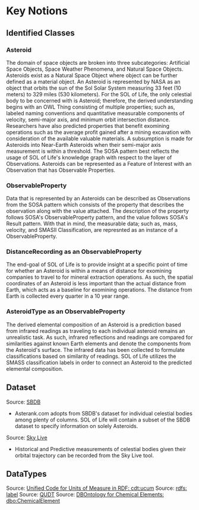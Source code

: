 #  Key Notions
##  Identified Classes

###  Asteroid  
The domain of space objects are broken into three subcategories: Artificial Space Objects, Space Weather Phenomena, and Natural Space Objects.  Asteroids exist as a Natural Space Object where object can be further defined as a material object.  An Asteroid is represented by NASA as an object that orbits the sun of the Sol Solar System measuring 33 feet (10 meters) to 329 miles (530 kilometers).  For the SOL of Life, the only celestial body to be concerned with is Asteroid; therefore, the derived understanding begins with an OWL Thing consisting of multiple properties; such as, labeled naming conventions and quantitative measurable components of velocity, semi-major axis, and minimum orbit intersection distance.  Researchers have also predicted properties that benefit exomining operations such as the average profit gained after a mining excavation with consideration of the available valuable materials.  A subsumption is made for Asteroids into Near-Earth Asteroids when their semi-major axis measurement is within a threshold.  The SOSA pattern best reflects the usage of SOL of Life's knowledge graph with respect to the layer of Observations. Asteroids can be represented as a Feature of Interest with an Observation that has Observable Properties.  

###  ObservableProperty  
Data that is represented by an Asteroids can be described as Observations from the SOSA pattern which consists of the property that describes the observation along with the value attached.  The description of the property follows SOSA's ObservableProperty pattern, and the value follows SOSA's Result pattern.  With that in mind, the measurable data; such as, mass, velocity, and SMASII Classification, are represnted as an instance of a ObservableProperty.

###  DistanceRecording as an ObservableProperty  
The end-goal of SOL of Life is to provide insight at a specific point of time for whether an Asteroid is within a means of distance for exomining companies to travel to for mineral extraction operations.  As such, the spatial coordinates of an Asteroid is less important than the actual distance from Earth, which acts as a baseline for exomining operations.  The distance from Earth is collected every quarter in a 10 year range.  

###  AsteroidType as an ObservableProperty
The derived elemental composition of an Asteroid is a prediction based from infrared readings as traveling to each individual asteroid remains an unrealistic task.  As such, infrared reflections and readings are compared for similarities against known Earth elements and denote the components from the Asteroid's surface.  The infrared data has been collected to formulate classifications based on similarity of readings.  SOL of Life utilizes the SMASS classification labels in order to connect an Asteroid to the predicted elemental composition.


##  Dataset  
Source:  [SBDB](https://ssd.jpl.nasa.gov/tools/sbdb_query.html)  
- Asterank.com adopts from SBDB's dataset for individual celestial bodies among plenty of columns.  SOL of Life will contain a subset of the SBDB dataset to specify information on solely Asteroids.

Source:  [Sky Live](https://theskylive.com/)
- Historical and Predictive measurements of celestial bodies given their orbital trajectory can be recorded from the Sky Live tool.

##  DataTypes  
Source:  [Unified Code for Units of Measure in RDF:  cdt:ucum](https://hal.science/hal-01885337/document)
Source: [rdfs: label](https://www.w3.org/2000/01/rdf-schema#label)
Source: [QUDT](https://www.qudt.org/)
Source: [DBOntology for Chemical Elements:  dbo:ChemicalElement](https://dbpedia.org/ontology/ChemicalElement)
